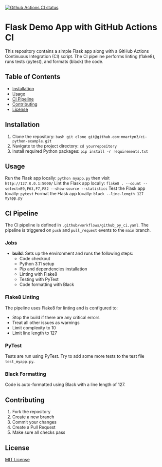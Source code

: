 [![Github Actions CI status](https://github.com/mmartyn3/ci-python-example/actions/workflows/github_py_ci.yaml/badge.svg)](https://github.com/mmartyn3/ci-python-example/actions/workflows/github_py_ci.yaml)

# Flask Demo App with GitHub Actions CI
This repository contains a simple Flask app along with a GitHub Actions Continuous Integration (CI) script. The CI pipeline performs linting (flake8), runs tests (pytest), and formats (black) the code.

## Table of Contents

- [Installation](#installation)
- [Usage](#usage)
- [CI Pipeline](#ci-pipeline)
- [Contributing](#contributing)
- [License](#license)

## Installation

1. Clone the repository: ```bash git clone git@github.com:mmartyn3/ci-python-example.git```
2. Navigate to the project directory: ```cd yourrepository```
3. Install required Python packages: ```pip install -r requirements.txt```

## Usage

Run the Flask app locally: ```python myapp.py``` then visit `http://127.0.0.1:5000/`
Lint the Flask app locally: ```flake8 . --count --select=E9,F63,F7,F82 --show-source --statistics```
Test the Flask app locally: `pytest`
Format the Flask app locally: `black --line-length 127 myapp.py`

## CI Pipeline

The CI pipeline is defined in `.github/workflows/github_py_ci.yaml`. The pipeline is triggered on `push` and `pull_request` events to the `main` branch.

### Jobs

- **build**: Sets up the environment and runs the following steps:
  - Code checkout
  - Python 3.11 setup
  - Pip and dependencies installation
  - Linting with Flake8
  - Testing with PyTest
  - Code formatting with Black

### Flake8 Linting

The pipeline uses Flake8 for linting and is configured to:

- Stop the build if there are any critical errors
- Treat all other issues as warnings
- Limit complexity to 10
- Limit line length to 127

### PyTest

Tests are run using PyTest. Try to add some more tests to the test file `test_myapp.py`.

### Black Formatting

Code is auto-formatted using Black with a line length of 127.

## Contributing

1. Fork the repository
2. Create a new branch
3. Commit your changes
4. Create a Pull Request
5. Make sure all checks pass

## License

[MIT License](LICENSE)
